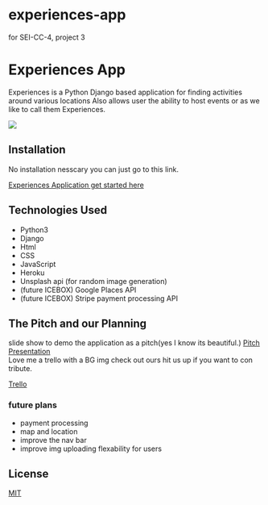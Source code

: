 # experiences-app
for SEI-CC-4, project 3

# Experiences App

Experiences is a Python Django based application for finding activities around various locations Also allows user the ability to host events or as we like to call them Experiences.

<img src="./media/mdImg/baner.png">


## Installation

No installation nesscary you can just go to this link.

[Experiences Application get started here](experiencesapp.herokuapp.com "Experiences app")

## Technologies Used

- Python3
- Django
- Html
- CSS
- JavaScript
- Heroku
- Unsplash api (for random image generation)
- (future ICEBOX) Google Places API
- (future ICEBOX) Stripe payment processing API

## The Pitch and our Planning 
slide show to demo the application as a pitch(yes I know its beautiful.)
[Pitch Presentation](https://docs.google.com/presentation/d/1DNAjXGBXbbPf6wL9p9H0ejlKsjO_Jow6QXtbjNTSpVk/edit?usp=sharing)
<br>
Love me a trello with a BG img check out ours hit us up if you want to con tribute.

[Trello](https://trello.com/b/XF41OcI0/airbnb-experiences)

### future plans
- payment processing
- map and location
- improve the nav bar
- improve img uploading flexability for users

## License 
[MIT](https://choosealicense.com/licenses/mit/)
